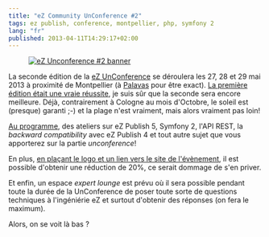 ```yaml
---
title: "eZ Community UnConference #2"
tags: ez publish, conference, montpellier, php, symfony 2
lang: "fr"
published: 2013-04-11T14:29:17+02:00
---
```


<figure class="object-center"><a href="http://ezuncon.ez.no/"><img
src="/images/ezunconf-2-banner.jpg" alt="eZ Unconference #2
banner"></a></figure>

La seconde édition de la [eZ UnConference](http://ezuncon.ez.no) se déroulera
les 27, 28 et 29 mai 2013 à proximité de Montpellier (à
[Palavas](http://ezuncon.ez.no/#section-venue) pour être exact). [La première
édition était une vraie réussite](http://share.ez.no/blogs/ez/ez-community-unconference-1-first-of-a-successful-series),
je suis sûr que la seconde sera encore meilleure. Déjà, contrairement à Cologne
au mois d'Octobre, le soleil est (presque) garanti ;-) et la plage n'est
vraiment, mais alors vraiment pas loin!

[Au programme](http://ezuncon.ez.no/#section-Program), des ateliers sur eZ
Publish 5, Symfony 2, l'API REST, la *backward compatibility* avec eZ Publish 4
et tout autre sujet que vous apporterez sur la partie *unconference*! 

En plus, [en plaçant le logo et un lien vers le site de
l'évènement](http://share.ez.no/blogs/ez/ez-community-unconference-2-special-prices-for-special-people-like-you.-yes-you),
il est possible d'obtenir une réduction de 20%, ce serait dommage de s'en
priver.

Et enfin, un espace *expert lounge* est prévu où il sera possible pendant toute
la durée de la UnConference de poser toute sorte de questions techniques à
l'ingéniérie eZ et surtout d'obtenir des réponses (on fera le maximum).

Alors, on se voit là bas ?
